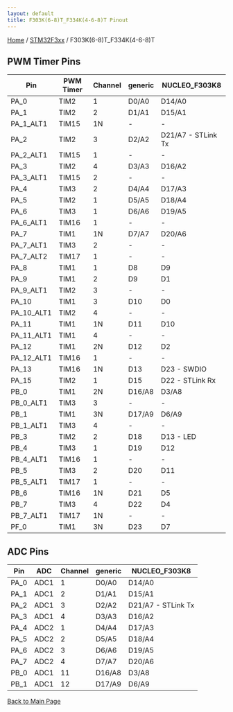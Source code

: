 ```yaml
---
layout: default
title: F303K(6-8)T_F334K(4-6-8)T Pinout
---
```


[Home](../../index.md) / [STM32F3xx](../index.md) / F303K(6-8)T_F334K(4-6-8)T

## PWM Timer Pins

| Pin | PWM Timer | Channel | generic | NUCLEO_F303K8 |
| --- | --- | --- | --- | --- |
| PA_0 | TIM2 | 1 | D0/A0 | D14/A0 |
| PA_1 | TIM2 | 2 | D1/A1 | D15/A1 |
| PA_1_ALT1 | TIM15 | 1N | - | - |
| PA_2 | TIM2 | 3 | D2/A2 | D21/A7 - STLink Tx |
| PA_2_ALT1 | TIM15 | 1 | - | - |
| PA_3 | TIM2 | 4 | D3/A3 | D16/A2 |
| PA_3_ALT1 | TIM15 | 2 | - | - |
| PA_4 | TIM3 | 2 | D4/A4 | D17/A3 |
| PA_5 | TIM2 | 1 | D5/A5 | D18/A4 |
| PA_6 | TIM3 | 1 | D6/A6 | D19/A5 |
| PA_6_ALT1 | TIM16 | 1 | - | - |
| PA_7 | TIM1 | 1N | D7/A7 | D20/A6 |
| PA_7_ALT1 | TIM3 | 2 | - | - |
| PA_7_ALT2 | TIM17 | 1 | - | - |
| PA_8 | TIM1 | 1 | D8 | D9 |
| PA_9 | TIM1 | 2 | D9 | D1 |
| PA_9_ALT1 | TIM2 | 3 | - | - |
| PA_10 | TIM1 | 3 | D10 | D0 |
| PA_10_ALT1 | TIM2 | 4 | - | - |
| PA_11 | TIM1 | 1N | D11 | D10 |
| PA_11_ALT1 | TIM1 | 4 | - | - |
| PA_12 | TIM1 | 2N | D12 | D2 |
| PA_12_ALT1 | TIM16 | 1 | - | - |
| PA_13 | TIM16 | 1N | D13 | D23    - SWDIO |
| PA_15 | TIM2 | 1 | D15 | D22    - STLink Rx |
| PB_0 | TIM1 | 2N | D16/A8 | D3/A8 |
| PB_0_ALT1 | TIM3 | 3 | - | - |
| PB_1 | TIM1 | 3N | D17/A9 | D6/A9 |
| PB_1_ALT1 | TIM3 | 4 | - | - |
| PB_3 | TIM2 | 2 | D18 | D13 - LED |
| PB_4 | TIM3 | 1 | D19 | D12 |
| PB_4_ALT1 | TIM16 | 1 | - | - |
| PB_5 | TIM3 | 2 | D20 | D11 |
| PB_5_ALT1 | TIM17 | 1 | - | - |
| PB_6 | TIM16 | 1N | D21 | D5 |
| PB_7 | TIM3 | 4 | D22 | D4 |
| PB_7_ALT1 | TIM17 | 1N | - | - |
| PF_0 | TIM1 | 3N | D23 | D7 |


## ADC Pins

| Pin | ADC | Channel | generic | NUCLEO_F303K8 |
| --- | --- | --- | --- | --- |
| PA_0 | ADC1 | 1 | D0/A0 | D14/A0 |
| PA_1 | ADC1 | 2 | D1/A1 | D15/A1 |
| PA_2 | ADC1 | 3 | D2/A2 | D21/A7 - STLink Tx |
| PA_3 | ADC1 | 4 | D3/A3 | D16/A2 |
| PA_4 | ADC2 | 1 | D4/A4 | D17/A3 |
| PA_5 | ADC2 | 2 | D5/A5 | D18/A4 |
| PA_6 | ADC2 | 3 | D6/A6 | D19/A5 |
| PA_7 | ADC2 | 4 | D7/A7 | D20/A6 |
| PB_0 | ADC1 | 11 | D16/A8 | D3/A8 |
| PB_1 | ADC1 | 12 | D17/A9 | D6/A9 |


[Back to Main Page](../../index.md)